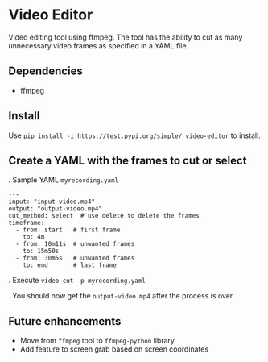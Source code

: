 # Video Editor

Video editing tool using ffmpeg.
The tool has the ability to cut as many unnecessary video frames as specified in a YAML file.

## Dependencies
- ffmpeg

## Install
Use ```pip install -i https://test.pypi.org/simple/ video-editor``` to install.

## Create a YAML with the frames to cut or select
. Sample YAML ```myrecording.yaml```
```
---
input: "input-video.mp4"
output: "output-video.mp4"
cut_method: select  # use delete to delete the frames
timeframe:
  - from: start   # first frame
    to: 4m
  - from: 10m11s  # unwanted frames
    to: 15m50s
  - from: 30m5s   # unwanted frames
    to: end       # last frame
```
. Execute
```video-cut -p myrecording.yaml```

. You should now get the ```output-video.mp4``` after the process is over.

## Future enhancements
- Move from ```ffmpeg``` tool to ```ffmpeg-python``` library
- Add feature to screen grab based on screen coordinates 
